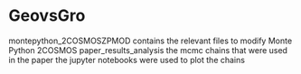 # GeovsGro
montepython_2COSMOSZPMOD contains the relevant files to modify Monte Python 2COSMOS
paper_results_analysis the mcmc chains that were used in the paper
the jupyter notebooks were used to plot the chains
